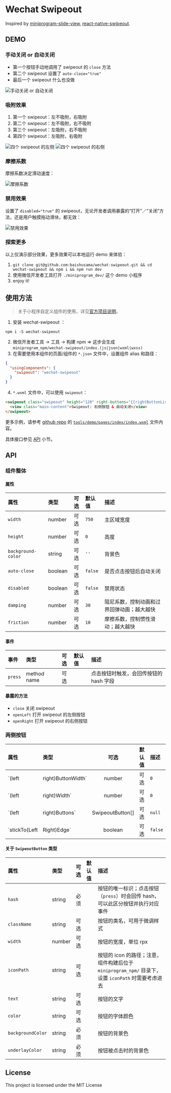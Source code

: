 # Wechat Swipeout

Inspired by [miniprogram-slide-view](https://github.com/wechat-miniprogram/slide-view), [react-native-swipeout](https://github.com/dancormier/react-native-swipeout).

## DEMO

### 手动关闭 or 自动关闭

- 第一个按钮手动地调用了 swipeout 的 `close` 方法
- 第二个 swipeout 设置了 `auto-close="true"`
- 最后一个 swipeout 什么也没做

![手动关闭 or 自动关闭](gif/manually-vs-automatically.gif)

### 吸附效果

1. 第一个 swipeout：左不吸附，右吸附
2. 第二个 swipeout：左不吸附，右不吸附
3. 第三个 swipeout：左吸附，右不吸附
4. 第四个 swipeout：左吸附，右吸附

![四个 swipeout 的左侧](gif/four-left-effects.gif) ![四个 swipeout 的右侧](gif/four-right-effects.gif)

### 摩擦系数

摩擦系数决定滑动速度：

![摩擦系数](gif/openleft-openright-close.gif)

### 禁用效果

设置了 `disabled="true"` 的 swipeout，无论开发者调用暴露的“打开”／“关闭”方法，还是用户触摸拖动滑块，都无效：

![禁用效果](gif/disabled.gif)

### 探索更多

以上仅演示部分效果，更多效果可以本地运行 demo 来体验：

1. `git clone git@github.com:baishusama/wechat-swipeout.git && cd wechat-swipeout && npm i && npm run dev`
2. 使用微信开发者工具打开 `./miniprogram_dev/` 这个 demo 小程序
3. enjoy it!

## 使用方法

> 关于小程序自定义组件的使用，详见[官方项目说明](https://github.com/wechat-miniprogram/miniprogram-custom-component)。

1. 安装 wechat-swipeout ：

```
npm i -S wechat-swipeout
```

2. 微信开发者工具 -> 工具 -> 构建 npm => 这步会生成 `miniprogram_npm/wechat-swipeout/index.(js|json|wxml|wxss)`
3. 在需要使用本组件的页面/组件的 `*.json` 文件中，设置组件 alias 和路径：

```json
{
  "usingComponents": {
    "swipeout": "wechat-swipeout"
  }
}
```

4. `*.wxml` 文件中，可以使用 `swipeout`：

```html
<swipeout class="swipeout" height="120" right-buttons="{{rightButtonList}}" auto-close="true" background-color="black" bind:press="onSwipeoutPress">
  <view class="main-content">Swipeout: 右侧按钮 & 自动关闭</view>
</swipeout>
```

更多示例，请参考 [github repo](https://github.com/baishusama/wechat-swipeout) 的 [`tools/demo/pages/index/index.wxml`](https://github.com/baishusama/wechat-swipeout/blob/master/tools/demo/pages/index/index.wxml) 文件内容。

具体接口参见 [API](#api) 小节。

## API

### 组件整体

#### 属性

| 属性 | 类型 | 可选 | 默认值 | 描述 |
|:-----|:-----|:---:|:------|:-----|
| `width` | number | 可选 | `750` | 主区域宽度 | 
| `height` | number | 可选 | `0` | 高度 |
| `background-color` | string | 可选 | `''` | 背景色 |
| `auto-close` | boolean | 可选 | `false` | 是否点击按钮后自动关闭 |
| `disabled` | boolean | 可选 | `false` | 禁用状态 |
| `damping` | number | 可选 | `30` | 阻尼系数，控制动画和过界回弹动画；越大越快 |
| `friction` | number | 可选 | `10` | 摩擦系数，控制惯性滑动；越大越快 |

#### 事件

| 事件 | 类型 | 可选 | 默认值 | 描述 |
|:-----|:-----|:---:|:------|:-----|
| `press` | method name | 可选 |  | 点击按钮时触发，会回传按钮的 hash 字段 | 

#### 暴露的方法

- `close` 关闭 swipeout
- `openLeft` 打开 swipeout 的左侧按钮
- `openRight` 打开 swipeout 的右侧按钮

### 两侧按钮

| 属性 | 类型 | 可选 | 默认值 | 描述 |
|:-----|:-----|:---:|:------|:-----|
| `(left|right)ButtonWidth` | number | 可选 | `0` | 左／右侧每个按钮的宽度 | 
| `(left|right)Width` | number | 可选 | `0` | 左／右侧所有按钮的宽度之和 | 
| `(left|right)Buttons` | SwipeoutButton[] | 可选 | `null` | 左／右侧按钮列表 | 
| `stickTo(Left|Right)Edge` | boolean | 可选 | `false` | 左／右侧按钮是否吸附边缘 | 

#### 关于 `SwipeoutButton` 类型

| 属性 | 类型 | 可选 | 默认值 | 描述 |
|:-----|:-----|:---:|:------|:-----|
| `hash` | string | 必须 |  | 按钮的唯一标识；点击按钮（`press`）时会回传 hash，可以此区分按钮并执行对应事件 | 
| `className` | string | 可选 |  | 按钮的类名，可用于微调样式 |
| `width` | number | 可选 |  | 按钮的宽度，单位 rpx |
| `iconPath` | string | 可选 |  | 按钮的 icon 的路径；注意，组件构建后位于 `miniprogram_npm/` 目录下，设置 `iconPath` 时需要考虑进去 |
| `text` | string | 可选 |  | 按钮的文字 |
| `color` | string | 可选 |  | 按钮的字体颜色 |
| `backgroundColor` | string | 必须 |  | 按钮的背景色 |
| `underlayColor` | string | 必须 |  | 按钮被点击时的背景色 |

## License

This project is licensed under the MIT License
